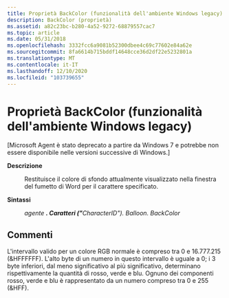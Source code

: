 ```yaml
---
title: Proprietà BackColor (funzionalità dell'ambiente Windows legacy)
description: BackColor (proprietà)
ms.assetid: a82c23bc-b280-4a52-9272-68879557cac7
ms.topic: article
ms.date: 05/31/2018
ms.openlocfilehash: 3332fcc6a9081b52300dbee4c69c77602e84a62e
ms.sourcegitcommit: 8fa6614b715bddf14648cce36d2df22e5232801a
ms.translationtype: MT
ms.contentlocale: it-IT
ms.lasthandoff: 12/10/2020
ms.locfileid: "103739655"
---
```

# <a name="backcolor-property-legacy-windows-environment-features"></a>Proprietà BackColor (funzionalità dell'ambiente Windows legacy)

\[Microsoft Agent è stato deprecato a partire da Windows 7 e potrebbe non essere disponibile nelle versioni successive di Windows.\]

<dl> <dt>

<span id="Description"></span><span id="description"></span><span id="DESCRIPTION"></span>**Descrizione**
</dt> <dd>

Restituisce il colore di sfondo attualmente visualizzato nella finestra del fumetto di Word per il carattere specificato.

</dd> <dt>

<span id="Syntax"></span><span id="syntax"></span><span id="SYNTAX"></span>**Sintassi**
</dt> <dd>

*agente ***. Caratteri ("**_CharacterID_*_"). Balloon. BackColor_*

</dd> </dl>

## <a name="remarks"></a>Commenti

L'intervallo valido per un colore RGB normale è compreso tra 0 e 16.777.215 (&HFFFFFF). L'alto byte di un numero in questo intervallo è uguale a 0; i 3 byte inferiori, dal meno significativo al più significativo, determinano rispettivamente la quantità di rosso, verde e blu. Ognuno dei componenti rosso, verde e blu è rappresentato da un numero compreso tra 0 e 255 (&HFF).

 

 




